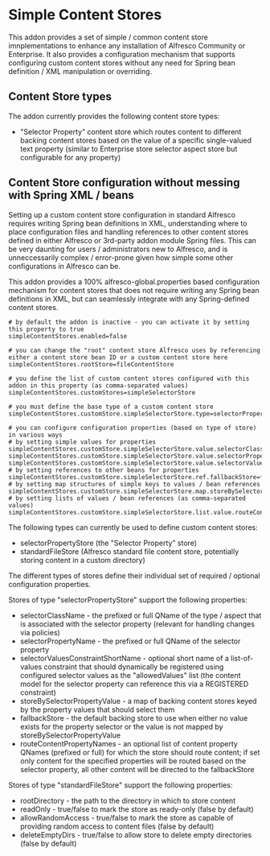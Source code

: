 # Simple Content Stores
This addon provides a set of simple / common content store imnplementations to enhance any installation of Alfresco Community or Enterprise. It also provides a configuration mechanism that supports configuring custom content stores without any need for Spring bean definition / XML manipulation or overriding.

## Content Store types
The addon currently provides the following content store types:

- "Selector Property" content store which routes content to different backing content stores based on the value of a specific single-valued text property (similar to Enterprise store selector aspect store but configurable for any property)

## Content Store configuration without messing with Spring XML / beans
Setting up a custom content store configuration in standard Alfresco requires writing Spring bean definitions in XML, understanding where to place configuration files and handling references to other content stores defined in either Alfresco or 3rd-party addon module Spring files. This can be very daunting for users / administrators new to Alfresco, and is unneccessarily complex / error-prone given how simple some other configurations in Alfresco can be.

This addon provides a 100% alfresco-global.properties based configuration mechanism for content stores that does not require writing any Spring bean definitions in XML, but can seamlessly integrate with any Spring-defined content stores.


```
# by default the addon is inactive - you can activate it by setting this property to true
simpleContentStores.enabled=false

# you can change the "root" content store Alfresco uses by referencing either a content store bean ID or a custom content store here
simpleContentStores.rootStore=fileContentStore

# you define the list of custom content stores configured with this addon in this property (as comma-separated values)
simpleContentStores.customStores=simpleSelectorStore

# you must define the base type of a custom content store
simpleContentStores.customStore.simpleSelectorStore.type=selectorPropertyStore

# you can configure configuration properties (based on type of store) in various ways
# by setting simple values for properties
simpleContentStores.customStore.simpleSelectorStore.value.selectorClassName=cm:storeSelector
simpleContentStores.customStore.simpleSelectorStore.value.selectorPropertyName=cm:storeName
simpleContentStores.customStore.simpleSelectorStore.value.selectorValuesConstraintShortName=defaultStoreSelector
# by setting references to other beans for properties
simpleContentStores.customStore.simpleSelectorStore.ref.fallbackStore=fileContentStore
# by setting map structures of simple keys to values / bean references
simpleContentStores.customStore.simpleSelectorStore.map.storeBySelectorPropertyValue.ref.default=fileContentStore
# by setting lists of values / bean references (as comma-separated values)
simpleContentStores.customStore.simpleSelectorStore.list.value.routeContentPropertyNames=cm:content

```

The following types can currently be used to define custom content stores:

- selectorPropertyStore (the "Selector Property" store)
- standardFileStore (Alfresco standard file content store, potentially storing content in a custom directory)

The different types of stores define their individual set of required / optional configuration properties.

Stores of type "selectorPropertyStore" support the following properties:
- selectorClassName - the prefixed or full QName of the type / aspect that is associated with the selector property (relevant for handling changes via policies)
- selectorPropertyName - the prefixed or full QName of the selector property
- selectorValuesConstraintShortName - optional short name of a list-of-values constraint that should dynamically be registered using configured selector values as the "allowedValues" list (the content model for the selector property can reference this via a REGISTERED constraint)
- storeBySelectorPropertyValue - a map of backing content stores keyed by the property values that should select them
- fallbackStore - the default backing store to use when either no value exists for the property selector or the value is not mapped by storeBySelectorPropertyValue
- routeContentPropertyNames - an optional list of content property QNames (prefixed or full) for which the store should route content; if set only content for the specified properties will be routed based on the selector property, all other content will be directed to the fallbackStore

Stores of type "standardFileStore" support the following properties:
- rootDirectory - the path to the directory in which to store content
- readOnly - true/false to mark the store as ready-only (false by default)
- allowRandomAccess - true/false to mark the store as capable of providing random access to content files (false by default)
- deleteEmptyDirs - true/false to allow store to delete empty directories (false by default)